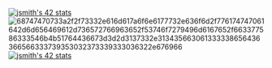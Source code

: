

[![jsmith's 42 stats](https://badge42.herokuapp.com/api/stats/jsmith)](https://github.com/JaeSeoKim/badge42)
![68747470733a2f2f73332e616d617a6f6e6177732e636f6d2f776174747061642d6d656469612d736572766963652f53746f7279496d6167652f663377586333546b4b51764436673d3d2d3137332e313435663061333338656436366566333739353032373339333036322e676966](https://user-images.githubusercontent.com/55221433/127394115-7a75343d-7d8f-4a4f-8e2c-076056380298.gif) 
[![jsmith's 42 stats](https://badge42.herokuapp.com/api/stats/jsmith?cursus=C%20Piscine)](https://github.com/JaeSeoKim/badge42)
                                                                                                                                                      
                                                                                                                                                      
                     
                                                         
